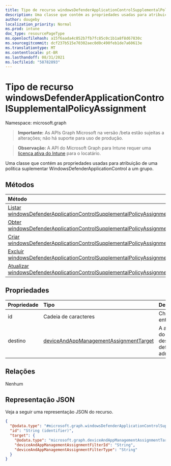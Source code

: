 ```yaml
---
title: Tipo de recurso windowsDefenderApplicationControlSupplementalPolicyAssignment
description: Uma classe que contém as propriedades usadas para atribuição de uma política suplementar WindowsDefenderApplicationControl a um grupo.
author: dougeby
localization_priority: Normal
ms.prod: intune
doc_type: resourcePageType
ms.openlocfilehash: a15f6aada4c052b7fb7fc85c0c1b1a8f8d67830c
ms.sourcegitcommit: dcf237b515e70302aec0d0c490feb1de7a60613e
ms.translationtype: MT
ms.contentlocale: pt-BR
ms.lasthandoff: 08/31/2021
ms.locfileid: "58782893"
---
```

# <a name="windowsdefenderapplicationcontrolsupplementalpolicyassignment-resource-type"></a>Tipo de recurso windowsDefenderApplicationControlSupplementalPolicyAssignment

Namespace: microsoft.graph

> **Importante:** As APIs Graph Microsoft na versão /beta estão sujeitas a alterações; não há suporte para uso de produção.

> **Observação:** A API do Microsoft Graph para Intune requer uma [licença ativa do Intune](https://go.microsoft.com/fwlink/?linkid=839381) para o locatário.

Uma classe que contém as propriedades usadas para atribuição de uma política suplementar WindowsDefenderApplicationControl a um grupo.

## <a name="methods"></a>Métodos
|Método|Tipo de retorno|Descrição|
|:---|:---|:---|
|[Listar windowsDefenderApplicationControlSupplementalPolicyAssignments](../api/intune-unlock-windowsdefenderapplicationcontrolsupplementalpolicyassignment-list.md)|[coleção windowsDefenderApplicationControlSupplementalPolicyAssignment](../resources/intune-unlock-windowsdefenderapplicationcontrolsupplementalpolicyassignment.md)|Listar propriedades e relações dos [objetos windowsDefenderApplicationControlSupplementalPolicyAssignment.](../resources/intune-unlock-windowsdefenderapplicationcontrolsupplementalpolicyassignment.md)|
|[Obter windowsDefenderApplicationControlSupplementalPolicyAssignment](../api/intune-unlock-windowsdefenderapplicationcontrolsupplementalpolicyassignment-get.md)|[windowsDefenderApplicationControlSupplementalPolicyAssignment](../resources/intune-unlock-windowsdefenderapplicationcontrolsupplementalpolicyassignment.md)|Leia propriedades e relações do [objeto windowsDefenderApplicationControlSupplementalPolicyAssignment.](../resources/intune-unlock-windowsdefenderapplicationcontrolsupplementalpolicyassignment.md)|
|[Criar windowsDefenderApplicationControlSupplementalPolicyAssignment](../api/intune-unlock-windowsdefenderapplicationcontrolsupplementalpolicyassignment-create.md)|[windowsDefenderApplicationControlSupplementalPolicyAssignment](../resources/intune-unlock-windowsdefenderapplicationcontrolsupplementalpolicyassignment.md)|Crie um novo [objeto windowsDefenderApplicationControlSupplementalPolicyAssignment.](../resources/intune-unlock-windowsdefenderapplicationcontrolsupplementalpolicyassignment.md)|
|[Excluir windowsDefenderApplicationControlSupplementalPolicyAssignment](../api/intune-unlock-windowsdefenderapplicationcontrolsupplementalpolicyassignment-delete.md)|Nenhum(a)|Exclui um [windowsDefenderApplicationControlSupplementalPolicyAssignment](../resources/intune-unlock-windowsdefenderapplicationcontrolsupplementalpolicyassignment.md).|
|[Atualizar windowsDefenderApplicationControlSupplementalPolicyAssignment](../api/intune-unlock-windowsdefenderapplicationcontrolsupplementalpolicyassignment-update.md)|[windowsDefenderApplicationControlSupplementalPolicyAssignment](../resources/intune-unlock-windowsdefenderapplicationcontrolsupplementalpolicyassignment.md)|Atualize as propriedades de [um objeto windowsDefenderApplicationControlSupplementalPolicyAssignment.](../resources/intune-unlock-windowsdefenderapplicationcontrolsupplementalpolicyassignment.md)|

## <a name="properties"></a>Propriedades
|Propriedade|Tipo|Descrição|
|:---|:---|:---|
|id|Cadeia de caracteres|Chave da entidade.|
|destino|[deviceAndAppManagementAssignmentTarget](../resources/intune-shared-deviceandappmanagementassignmenttarget.md)|A atribuição do grupo de destino definida pelo administrador.|

## <a name="relationships"></a>Relações
Nenhum

## <a name="json-representation"></a>Representação JSON
Veja a seguir uma representação JSON do recurso.
<!-- {
  "blockType": "resource",
  "keyProperty": "id",
  "@odata.type": "microsoft.graph.windowsDefenderApplicationControlSupplementalPolicyAssignment"
}
-->
``` json
{
  "@odata.type": "#microsoft.graph.windowsDefenderApplicationControlSupplementalPolicyAssignment",
  "id": "String (identifier)",
  "target": {
    "@odata.type": "microsoft.graph.deviceAndAppManagementAssignmentTarget",
    "deviceAndAppManagementAssignmentFilterId": "String",
    "deviceAndAppManagementAssignmentFilterType": "String"
  }
}
```



